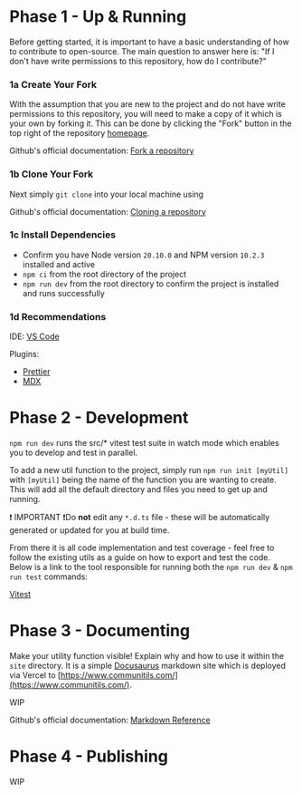 # Phase 1 - Up & Running

Before getting started, it is important to have a basic understanding of how to contribute to open-source. The main question to answer here is: "If I don't have write permissions to this repository, how do I contribute?"

### 1a Create Your Fork

With the assumption that you are new to the project and do not have write permissions to this repository, you will need to make a copy of it which is your own by forking it. This can be done by clicking the "Fork" button in the top right of the repository [homepage](https://github.com/michael-gee/communitils).

Github's official documentation: [Fork a repository](https://docs.github.com/en/pull-requests/collaborating-with-pull-requests/working-with-forks/fork-a-repo)

### 1b Clone Your Fork

Next simply `git clone` into your local machine using

Github's official documentation: [Cloning a repository](https://docs.github.com/en/repositories/creating-and-managing-repositories/cloning-a-repository)

### 1c Install Dependencies

- Confirm you have Node version `20.10.0` and NPM version `10.2.3` installed and active
- `npm ci` from the root directory of the project
- `npm run dev` from the root directory to confirm the project is installed and runs successfully

### 1d Recommendations

IDE: [VS Code](https://code.visualstudio.com/)

Plugins:

- [Prettier](https://marketplace.visualstudio.com/items?itemName=esbenp.prettier-vscode)
- [MDX](https://marketplace.visualstudio.com/items?itemName=unifiedjs.vscode-mdx)

# Phase 2 - Development

`npm run dev` runs the src/\* vitest test suite in watch mode which enables you to develop and test in parallel.

To add a new util function to the project, simply run `npm run init [myUtil]` with `[myUtil]` being the name of the function you are wanting to create. This will add all the default directory and files you need to get up and running.

❗ IMPORTANT ❗Do **not** edit any `*.d.ts` file - these will be automatically generated or updated for you at build time.

From there it is all code implementation and test coverage - feel free to follow the existing utils as a guide on how to export and test the code. Below is a link to the tool responsible for running both the `npm run dev` & `npm run test` commands:

[Vitest](https://vitest.dev/)

# Phase 3 - Documenting

Make your utility function visible! Explain why and how to use it within the `site` directory. It is a simple [Docusaurus](https://docusaurus.io/) markdown site which is deployed via Vercel to [https://www.communitils.com/](https://www.communitils.com/).

WIP

Github's official documentation: [Markdown Reference](https://docs.github.com/en/get-started/writing-on-github/getting-started-with-writing-and-formatting-on-github/basic-writing-and-formatting-syntax)

# Phase 4 - Publishing

WIP
